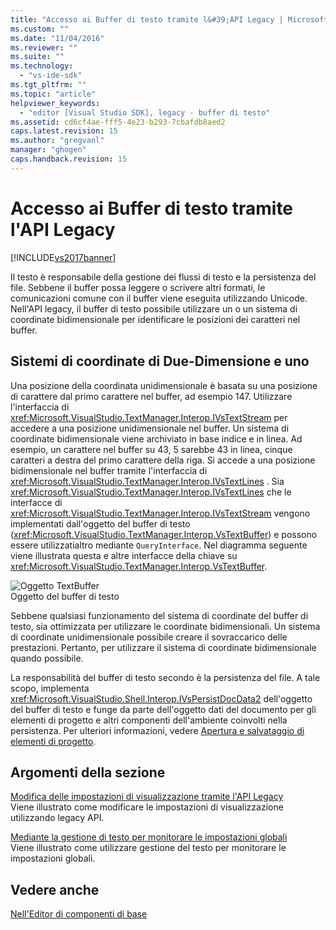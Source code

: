 ```yaml
---
title: "Accesso ai Buffer di testo tramite l&#39;API Legacy | Microsoft Docs"
ms.custom: ""
ms.date: "11/04/2016"
ms.reviewer: ""
ms.suite: ""
ms.technology: 
  - "vs-ide-sdk"
ms.tgt_pltfrm: ""
ms.topic: "article"
helpviewer_keywords: 
  - "editor [Visual Studio SDK], legacy - buffer di testo"
ms.assetid: cd6cf4ae-fff5-4e23-b293-7cbafdb8aed2
caps.latest.revision: 15
ms.author: "gregvanl"
manager: "ghogen"
caps.handback.revision: 15
---
```

# Accesso ai Buffer di testo tramite l&#39;API Legacy
[!INCLUDE[vs2017banner](../code-quality/includes/vs2017banner.md)]

Il testo è responsabile della gestione dei flussi di testo e la persistenza del file.  Sebbene il buffer possa leggere o scrivere altri formati, le comunicazioni comune con il buffer viene eseguita utilizzando Unicode.  Nell'API legacy, il buffer di testo possibile utilizzare un o un sistema di coordinate bidimensionale per identificare le posizioni dei caratteri nel buffer.  
  
## Sistemi di coordinate di Due\-Dimensione e uno  
 Una posizione della coordinata unidimensionale è basata su una posizione di carattere dal primo carattere nel buffer, ad esempio 147.  Utilizzare l'interfaccia di <xref:Microsoft.VisualStudio.TextManager.Interop.IVsTextStream> per accedere a una posizione unidimensionale nel buffer.  Un sistema di coordinate bidimensionale viene archiviato in base indice e in linea.  Ad esempio, un carattere nel buffer su 43, 5 sarebbe 43 in linea, cinque caratteri a destra del primo carattere della riga.  Si accede a una posizione bidimensionale nel buffer tramite l'interfaccia di <xref:Microsoft.VisualStudio.TextManager.Interop.IVsTextLines> .  Sia <xref:Microsoft.VisualStudio.TextManager.Interop.IVsTextLines> che le interfacce di <xref:Microsoft.VisualStudio.TextManager.Interop.IVsTextStream> vengono implementati dall'oggetto del buffer di testo \(<xref:Microsoft.VisualStudio.TextManager.Interop.VsTextBuffer>\) e possono essere utilizzatialtro mediante `QueryInterface`.  Nel diagramma seguente viene illustrata questa e altre interfacce della chiave su <xref:Microsoft.VisualStudio.TextManager.Interop.VsTextBuffer>.  
  
 ![Oggetto TextBuffer](../extensibility/media/vstextbuffer.png "vsTextBuffer")  
Oggetto del buffer di testo  
  
 Sebbene qualsiasi funzionamento del sistema di coordinate del buffer di testo, sia ottimizzata per utilizzare le coordinate bidimensionali.  Un sistema di coordinate unidimensionale possibile creare il sovraccarico delle prestazioni.  Pertanto, per utilizzare il sistema di coordinate bidimensionale quando possibile.  
  
 La responsabilità del buffer di testo secondo è la persistenza del file.  A tale scopo, implementa <xref:Microsoft.VisualStudio.Shell.Interop.IVsPersistDocData2> dell'oggetto del buffer di testo e funge da parte dell'oggetto dati del documento per gli elementi di progetto e altri componenti dell'ambiente coinvolti nella persistenza.  Per ulteriori informazioni, vedere [Apertura e salvataggio di elementi di progetto](../extensibility/internals/opening-and-saving-project-items.md).  
  
## Argomenti della sezione  
 [Modifica delle impostazioni di visualizzazione tramite l'API Legacy](../extensibility/changing-view-settings-by-using-the-legacy-api.md)  
 Viene illustrato come modificare le impostazioni di visualizzazione utilizzando legacy API.  
  
 [Mediante la gestione di testo per monitorare le impostazioni globali](../extensibility/using-the-text-manager-to-monitor-global-settings.md)  
 Viene illustrato come utilizzare gestione del testo per monitorare le impostazioni globali.  
  
## Vedere anche  
 [Nell'Editor di componenti di base](../extensibility/inside-the-core-editor.md)